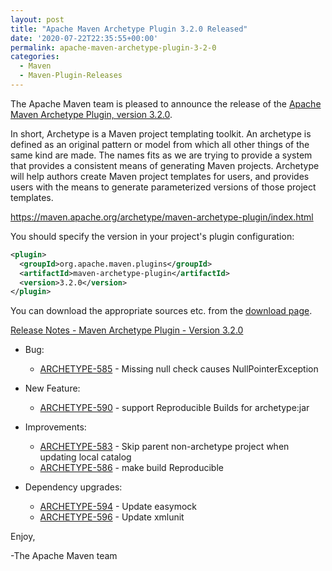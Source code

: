 ```yaml
---
layout: post
title: "Apache Maven Archetype Plugin 3.2.0 Released"
date: '2020-07-22T22:35:55+00:00'
permalink: apache-maven-archetype-plugin-3-2-0
categories:
  - Maven
  - Maven-Plugin-Releases
---
```

The Apache Maven team is pleased to announce the release of the
[Apache Maven Archetype Plugin, version 3.2.0](https://maven.apache.org/archetype/maven-archetype-plugin/).

In short, Archetype is a Maven project templating toolkit. An archetype is defined as an original pattern or model from which all other things of the same kind are made. The names fits as we are trying to provide a system that provides a consistent means of generating Maven projects. Archetype will help authors create Maven project templates for users, and provides users with the means to generate parameterized versions of those project templates.

https://maven.apache.org/archetype/maven-archetype-plugin/index.html

You should specify the version in your project's plugin configuration:

```xml
<plugin>
  <groupId>org.apache.maven.plugins</groupId>
  <artifactId>maven-archetype-plugin</artifactId>
  <version>3.2.0</version>
</plugin>
```

You can download the appropriate sources etc. from the [download page](https://maven.apache.org/plugins/maven-archetype-plugin/download.cgi).

<!-- more -->

[Release Notes - Maven Archetype Plugin - Version 3.2.0](https://issues.apache.org/jira/secure/ReleaseNote.jspa?projectId=12317122&version=12346641)

* Bug:

    * [ARCHETYPE-585](https://issues.apache.org/jira/browse/ARCHETYPE-585) - Missing null check causes NullPointerException

* New Feature:

    * [ARCHETYPE-590](https://issues.apache.org/jira/browse/ARCHETYPE-590) - support Reproducible Builds for archetype:jar

* Improvements:

    * [ARCHETYPE-583](https://issues.apache.org/jira/browse/ARCHETYPE-583) - Skip parent non-archetype project when updating local catalog
    * [ARCHETYPE-586](https://issues.apache.org/jira/browse/ARCHETYPE-586) - make build Reproducible

* Dependency upgrades:

    * [ARCHETYPE-594](https://issues.apache.org/jira/browse/ARCHETYPE-594) - Update easymock
    * [ARCHETYPE-596](https://issues.apache.org/jira/browse/ARCHETYPE-596) - Update xmlunit

Enjoy,

-The Apache Maven team

